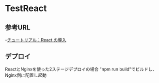 # TestReact

## 参考URL
 -[チュートリアル：React の導入](https://ja.reactjs.org/tutorial/tutorial.html)
 
## デプロイ
  ReactとNginxを使った2ステージデプロイの場合
  "npm run build"でビルドし、Nginx側に配置し起動